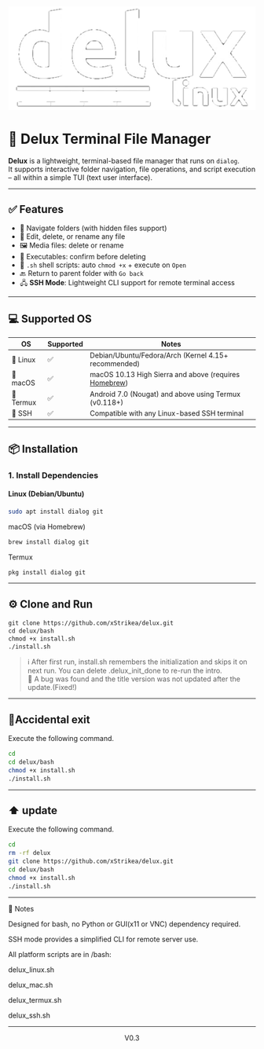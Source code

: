 <p align="center">
  <img src="image/logo.png" alt="logo"/>
</p>

# 🧾 Delux Terminal File Manager

**Delux** is a lightweight, terminal-based file manager that runs on `dialog`.  
It supports interactive folder navigation, file operations, and script execution – all within a simple TUI (text user interface).

---

## ✅ Features

- 📁 Navigate folders (with hidden files support)
- 📝 Edit, delete, or rename any file
- 🖼️ Media files: delete or rename
- 🧨 Executables: confirm before deleting
- 🐚 `.sh` shell scripts: auto `chmod +x` + execute on `Open`
- 🔙 Return to parent folder with `Go back`
- 🖧 **SSH Mode**: Lightweight CLI support for remote terminal access

---

## 💻 Supported OS

| OS         | Supported | Notes                                                                 |
|------------|-----------|-----------------------------------------------------------------------|
| 🐧 Linux    | ✅         | Debian/Ubuntu/Fedora/Arch (Kernel 4.15+ recommended)                 |
| 🍎 macOS    | ✅         | macOS 10.13 High Sierra and above (requires [Homebrew](https://brew.sh/)) |
| 📱 Termux   | ✅         | Android 7.0 (Nougat) and above using Termux (v0.118+)               |
| 🔐 SSH      | ✅         | Compatible with any Linux-based SSH terminal                        |

---

## 📦 Installation

### 1. Install Dependencies

#### Linux (Debian/Ubuntu)
```bash
sudo apt install dialog git
```
macOS (via Homebrew)
```bash
brew install dialog git
```
Termux
```bash
pkg install dialog git
```

---

## ⚙️ Clone and Run
```
git clone https://github.com/xStrikea/delux.git
cd delux/bash
chmod +x install.sh
./install.sh
```

> ℹ️ After first run, install.sh remembers the initialization and skips it on next run.
You can delete .delux_init_done to re-run the intro.  
> 🔧 A bug was found and the title version was not updated after the update.(Fixed!)  
---

## 🔄Accidental exit
Execute the following command.
```bash
cd
cd delux/bash
chmod +x install.sh
./install.sh
```

---

## ⬆️ update
Execute the following command.
```bash
cd
rm -rf delux
git clone https://github.com/xStrikea/delux.git
cd delux/bash
chmod +x install.sh
./install.sh
```

---

🧠 Notes

Designed for bash, no Python or GUI(x11 or VNC) dependency required.

SSH mode provides a simplified CLI for remote server use.

All platform scripts are in /bash:

delux_linux.sh

delux_mac.sh

delux_termux.sh

delux_ssh.sh

---

<p align="center">
V0.3
</p>